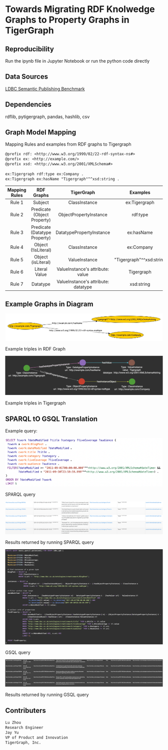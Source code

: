 # Towards Migrating RDF Knolwedge Graphs to Property Graphs in TigerGraph

## Reproducibility
Run the ipynb file in Jupyter Notebook or run the python code directly 

## Data Sources
[LDBC Semantic Publishing Benchmark](https://ldbcouncil.org/benchmarks/spb/)

## Dependencies
rdflib, pytigergraph, pandas, hashlib, csv

## Graph Model Mapping
Mapping Rules and examples from RDF graphs to Tigergraph
```
@prefix rdf: <http://www.w3.org/1999/02/22-rdf-syntax-ns#> 
@prefix ex: <http://example.com/> 
@prefix xsd: <http://www.w3.org/2001/XMLSchema#>

ex:Tigergraph rdf:type ex:Company .
ex:Tigergraph ex:hasName "Tigergraph"^^xsd:string .
```
| Mapping Rules | RDF Graphs | TigerGraph | Examples |
|:---:|:---:|:---:|:---:|
| Rule 1 | Subject | ClassInstance | ex:Tigergraph |
| Rule 2 | Predicate (Object Property) | ObjectPropertyInstance | rdf:type |
| Rule 3 | Predicate (Datatype Property) | DatatypePropertyInstance | ex:hasName |
| Rule 4 | Object (!isLiteral) | ClassInstance | ex:Company |
| Rule 5 | Object (isLiteral) | ValueInstance | "Tigergraph"^^xsd:string |
| Rule 6 | Literal Value | ValueInstance's attribute: value | Tigergraph |
| Rule 7 | Datatype | ValueInstance's attribute: datatype | xsd:string |

## Example Graphs in Diagram

![Schema Diagram in RDF graphs](./rdfgraph.jpg)

Example triples in RDF Graph

![Schema Diagram in TigerGraph](./tigergraph.png)

Example triples in Tigergraph

## SPARQL tO GSQL Translation
Example query:

![SPARQL](./sparql.png)

SPARQL query

![SPARQL results](./sparql_result.png)

Results returned by running SPARQL query

![GSQL](./gsql.png)

GSQL query

![GSQL results](./gsql_result.png)

Results returned by running GSQL query

## Contributers
```
Lu Zhou
Research Engineer
Jay Yu 
VP of Product and Innovation
TigerGraph, Inc.
```
